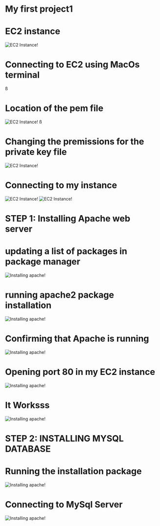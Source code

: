# My first project1
# EC2 instance
![EC2 Instance!](ec2-instance.png)

# Connecting to EC2 using MacOs terminal
ß
# Location of the pem file
![EC2 Instance!](scrnshot1.png)
ß
# Changing the premissions for the private key file
![EC2 Instance!](scrnshot2.png)

# Connecting to my instance
![EC2 Instance!](scrnshot3.png)
![EC2 Instance!](scrnshot4.png)

# STEP 1: Installing Apache web server
# updating a list of packages in package manager

![Installing apache!](scrnshot5.png)

# running apache2 package installation
![Installing apache!](scrnshot7.png)

# Confirming that Apache is running
![Installing apache!](scrnshot6.png)

# Opening port 80 in my EC2 instance
![Installing apache!](scrnshot9.png)

# It Worksss

![Installing apache!](scrnshot10.png)

# STEP 2: INSTALLING MYSQL DATABASE
# Running the installation package
![Installing apache!](scrnshot11.png)

# Connecting to MySql Server
![Installing apache!](scrnshot12.png)